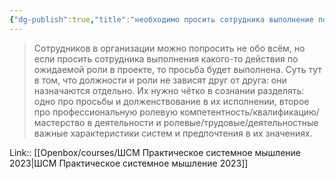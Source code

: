 ```yaml
---
{"dg-publish":true,"title":"необходимо просить сотрудника выполнение по роли","tags":["quotes"],"date":"2023-03-08T08:46:41+04:00","modified_at":"2023-06-23T16:42:15+03:00","alias":"необходимо просить сотрудника выполнение по роли","dg-path":"/quotes/202303080846.md","permalink":"/quotes/202303080846/","dgPassFrontmatter":true}
---
```



> Сотрудников в организации можно попросить не обо всём, но если просить сотрудника выполнения какого-то действия по ожидаемой роли в проекте, то просьба будет выполнена. Суть тут в том, что должности и роли не зависят друг от друга: они назначаются отдельно. Их нужно чётко в сознании разделять: одно про просьбы и долженствование в их исполнении, второе про профессиональную ролевую компетентность/квалификацию/мастерство в деятельности и ролевые/трудовые/деятельностные важные характеристики систем и предпочтения в их значениях.

Link:: [[Openbox/courses/ШСМ Практическое системное мышление 2023|ШСМ Практическое системное мышление 2023]]
